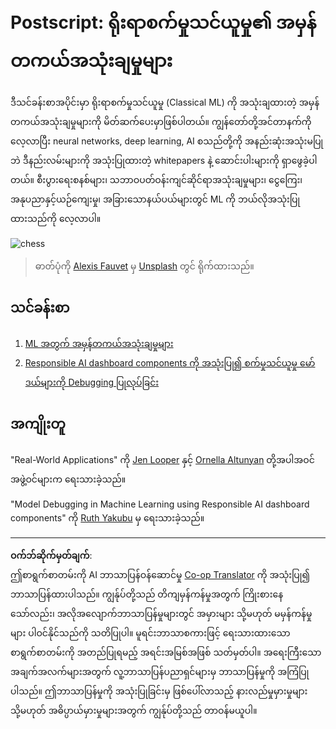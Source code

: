 <!--
CO_OP_TRANSLATOR_METADATA:
{
  "original_hash": "5e069a0ac02a9606a69946c2b3c574a9",
  "translation_date": "2025-09-05T12:23:27+00:00",
  "source_file": "9-Real-World/README.md",
  "language_code": "my"
}
-->
# Postscript: ရိုးရာစက်မှုသင်ယူမှု၏ အမှန်တကယ်အသုံးချမှုများ

ဒီသင်ခန်းစာအပိုင်းမှာ ရိုးရာစက်မှုသင်ယူမှု (Classical ML) ကို အသုံးချထားတဲ့ အမှန်တကယ်အသုံးချမှုများကို မိတ်ဆက်ပေးမှာဖြစ်ပါတယ်။ ကျွန်တော်တို့အင်တာနက်ကို လေ့လာပြီး neural networks, deep learning, AI စသည်တို့ကို အနည်းဆုံးအသုံးမပြုဘဲ ဒီနည်းလမ်းများကို အသုံးပြုထားတဲ့ whitepapers နဲ့ ဆောင်းပါးများကို ရှာဖွေခဲ့ပါတယ်။ စီးပွားရေးစနစ်များ၊ သဘာဝပတ်ဝန်းကျင်ဆိုင်ရာအသုံးချမှုများ၊ ငွေကြေး၊ အနုပညာနှင့်ယဉ်ကျေးမှု၊ အခြားသောနယ်ပယ်များတွင် ML ကို ဘယ်လိုအသုံးပြုထားသည်ကို လေ့လာပါ။

![chess](../../../9-Real-World/images/chess.jpg)

> ဓာတ်ပုံကို <a href="https://unsplash.com/@childeye?utm_source=unsplash&utm_medium=referral&utm_content=creditCopyText">Alexis Fauvet</a> မှ <a href="https://unsplash.com/s/photos/artificial-intelligence?utm_source=unsplash&utm_medium=referral&utm_content=creditCopyText">Unsplash</a> တွင် ရိုက်ထားသည်။

## သင်ခန်းစာ

1. [ML အတွက် အမှန်တကယ်အသုံးချမှုများ](1-Applications/README.md)
2. [Responsible AI dashboard components ကို အသုံးပြု၍ စက်မှုသင်ယူမှု မော်ဒယ်များကို Debugging ပြုလုပ်ခြင်း](2-Debugging-ML-Models/README.md)

## အကျိုးတူ

"Real-World Applications" ကို [Jen Looper](https://twitter.com/jenlooper) နှင့် [Ornella Altunyan](https://twitter.com/ornelladotcom) တို့အပါအဝင် အဖွဲ့ဝင်များက ရေးသားခဲ့သည်။

"Model Debugging in Machine Learning using Responsible AI dashboard components" ကို [Ruth Yakubu](https://twitter.com/ruthieyakubu) မှ ရေးသားခဲ့သည်။

---

**ဝက်ဘ်ဆိုက်မှတ်ချက်**:  
ဤစာရွက်စာတမ်းကို AI ဘာသာပြန်ဝန်ဆောင်မှု [Co-op Translator](https://github.com/Azure/co-op-translator) ကို အသုံးပြု၍ ဘာသာပြန်ထားပါသည်။ ကျွန်ုပ်တို့သည် တိကျမှန်ကန်မှုအတွက် ကြိုးစားနေသော်လည်း၊ အလိုအလျောက်ဘာသာပြန်မှုများတွင် အမှားများ သို့မဟုတ် မမှန်ကန်မှုများ ပါဝင်နိုင်သည်ကို သတိပြုပါ။ မူရင်းဘာသာစကားဖြင့် ရေးသားထားသော စာရွက်စာတမ်းကို အတည်ပြုရမည့် အရင်းအမြစ်အဖြစ် သတ်မှတ်ပါ။ အရေးကြီးသော အချက်အလက်များအတွက် လူ့ဘာသာပြန်ပညာရှင်များမှ ဘာသာပြန်မှုကို အကြံပြုပါသည်။ ဤဘာသာပြန်မှုကို အသုံးပြုခြင်းမှ ဖြစ်ပေါ်လာသည့် နားလည်မှုမှားမှုများ သို့မဟုတ် အဓိပ္ပာယ်မှားမှုများအတွက် ကျွန်ုပ်တို့သည် တာဝန်မယူပါ။